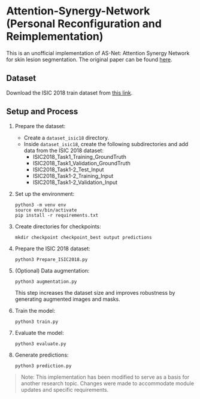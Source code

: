 # Attention-Synergy-Network (Personal Reconfiguration and Reimplementation)

This is an unofficial implementation of AS-Net: Attention Synergy Network for skin lesion segmentation. The original paper can be found [here](https://doi.org/10.1016/j.eswa.2022.117112).

## Dataset

Download the ISIC 2018 train dataset from [this link](https://challenge.isic-archive.com/data/#2018).

## Setup and Process

1. Prepare the dataset:
   - Create a `dataset_isic18` directory.
   - Inside `dataset_isic18`, create the following subdirectories and add data from the ISIC 2018 dataset:
     - ISIC2018_Task1_Training_GroundTruth
     - ISIC2018_Task1_Validation_GroundTruth
     - ISIC2018_Task1-2_Test_Input
     - ISIC2018_Task1-2_Training_Input
     - ISIC2018_Task1-2_Validation_Input

2. Set up the environment:
   ```
   python3 -m venv env
   source env/bin/activate
   pip install -r requirements.txt
   ```

3. Create directories for checkpoints:
   ```
   mkdir checkpoint checkpoint_best output predictions
   ```

4. Prepare the ISIC 2018 dataset:
   ```
   python3 Prepare_ISIC2018.py
   ```

5. (Optional) Data augmentation:
   ```
   python3 augmentation.py
   ```
   This step increases the dataset size and improves robustness by generating augmented images and masks.

6. Train the model:
   ```
   python3 train.py
   ```

7. Evaluate the model:
   ```
   python3 evaluate.py
   ```

8. Generate predictions:
   ```
   python3 prediction.py
   ```


> Note: This implementation has been modified to serve as a basis for another research topic. Changes were made to accommodate module updates and specific requirements.